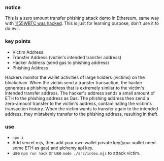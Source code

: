 ### notice

This is a zero amount transfer phishing attack demo in Ethereum, same way with [1155WBTC was hacked](https://slowmist.medium.com/small-bait-big-fish-unveiling-the-1155-wbtc-phishing-incident-22bf53b6fe60).
This is just for learning purpose, don't use it to do evil.

### key points

- Victim Address
- Transfer Address (victim's intended transfer address)
- Hacker Address (send gas to phishing address)
- Phishing Address

Hackers monitor the wallet activities of large holders (victims) on the blockchain. When the victim send a transfer transaction, the hacker generates a phishing address that is extremely similar to the victim's intended transfer address. The hacker's address sends a small amount of ETH to the phishing address as Gas. The phishing address then send a zero-amount transfer to the victim's address, contaminating the victim's transaction history. When the victim wants to transfer again to the intended address, they mistakenly transfer to the phishing address, resulting in theft.

### use

- `npm i`
- Add secret.mjs, then add your own wallet private key(your wallet need some ETH as gas) and alchemy api key.
- use `npm run hack` or use `node ./src/index.mjs` to attack victim.
